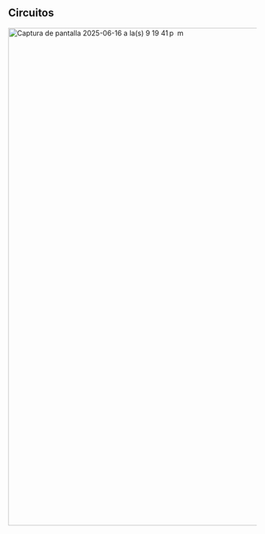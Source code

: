 ## Circuitos
<img width="1008" alt="Captura de pantalla 2025-06-16 a la(s) 9 19 41 p  m" src="https://github.com/user-attachments/assets/b749ecc8-aeb1-49cb-8006-fcef473f9177" />
